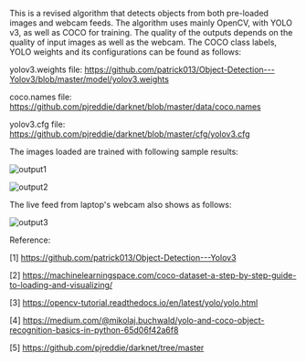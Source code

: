 This is a revised algorithm that detects objects from both pre-loaded images and webcam feeds. The algorithm uses mainly OpenCV, with YOLO v3, as well as COCO for training. The quality of the outputs depends on the quality of input images as well as the webcam. The COCO class labels, YOLO weights and its configurations can be found as follows: 

yolov3.weights file: https://github.com/patrick013/Object-Detection---Yolov3/blob/master/model/yolov3.weights

coco.names file: https://github.com/pjreddie/darknet/blob/master/data/coco.names

yolov3.cfg file: https://github.com/pjreddie/darknet/blob/master/cfg/yolov3.cfg

The images loaded are trained with following sample results: 

![output1](https://github.com/user-attachments/assets/a3124309-447a-47b8-b821-9d23b0322094)

![output2](https://github.com/user-attachments/assets/18f5d649-e401-462a-85a4-fa63a89f1b22)

The live feed from laptop's webcam also shows as follows: 

![output3](https://github.com/user-attachments/assets/8781300c-a3a5-44c0-a29b-847aea4524dc)



Reference: 

[1] https://github.com/patrick013/Object-Detection---Yolov3

[2] https://machinelearningspace.com/coco-dataset-a-step-by-step-guide-to-loading-and-visualizing/

[3] https://opencv-tutorial.readthedocs.io/en/latest/yolo/yolo.html

[4] https://medium.com/@mikolaj.buchwald/yolo-and-coco-object-recognition-basics-in-python-65d06f42a6f8

[5] https://github.com/pjreddie/darknet/tree/master

